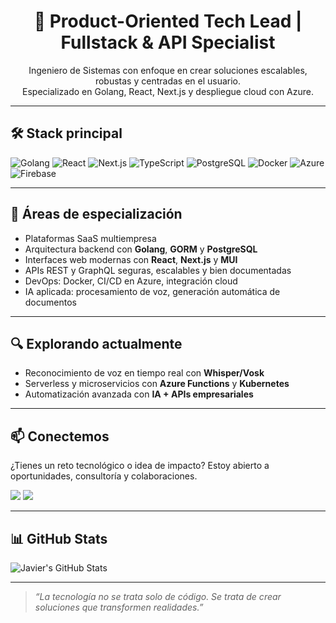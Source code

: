 <h1 align="center">🚀 Product-Oriented Tech Lead | Fullstack & API Specialist</h1>

<p align="center">
  Ingeniero de Sistemas con enfoque en crear soluciones escalables, robustas y centradas en el usuario.<br />
  Especializado en Golang, React, Next.js y despliegue cloud con Azure.
</p>

---

## 🛠️ Stack principal

![Golang](https://img.shields.io/badge/Golang-00ADD8?style=for-the-badge&logo=go&logoColor=white)
![React](https://img.shields.io/badge/React-20232A?style=for-the-badge&logo=react&logoColor=61DAFB)
![Next.js](https://img.shields.io/badge/Next.js-000000?style=for-the-badge&logo=nextdotjs&logoColor=white)
![TypeScript](https://img.shields.io/badge/TypeScript-3178C6?style=for-the-badge&logo=typescript&logoColor=white)
![PostgreSQL](https://img.shields.io/badge/PostgreSQL-336791?style=for-the-badge&logo=postgresql&logoColor=white)
![Docker](https://img.shields.io/badge/Docker-2496ED?style=for-the-badge&logo=docker&logoColor=white)
![Azure](https://img.shields.io/badge/Azure-0078D4?style=for-the-badge&logo=microsoftazure&logoColor=white)
![Firebase](https://img.shields.io/badge/Firebase-FFCA28?style=for-the-badge&logo=firebase&logoColor=black)

---

## 💼 Áreas de especialización

- Plataformas SaaS multiempresa
- Arquitectura backend con **Golang**, **GORM** y **PostgreSQL**
- Interfaces web modernas con **React**, **Next.js** y **MUI**
- APIs REST y GraphQL seguras, escalables y bien documentadas
- DevOps: Docker, CI/CD en Azure, integración cloud
- IA aplicada: procesamiento de voz, generación automática de documentos

---

## 🔍 Explorando actualmente

- Reconocimiento de voz en tiempo real con **Whisper/Vosk**
- Serverless y microservicios con **Azure Functions** y **Kubernetes**
- Automatización avanzada con **IA + APIs empresariales**

---

## 📫 Conectemos

¿Tienes un reto tecnológico o idea de impacto? Estoy abierto a oportunidades, consultoría y colaboraciones.

<a href="mailto:javier.tuemail@gmail.com?subject=Conectemos%20para%20crear%20impacto"><img src="https://img.shields.io/badge/Email-D14836?style=for-the-badge&logo=gmail&logoColor=white"/></a>
<a href="https://www.linkedin.com/in/tuusuario"><img src="https://img.shields.io/badge/LinkedIn-0077B5?style=for-the-badge&logo=linkedin&logoColor=white"/></a>

---

## 📊 GitHub Stats

![Javier's GitHub Stats](https://github-readme-stats.vercel.app/api?username=Ansemo&show_icons=true&theme=tokyonight)

---

> *“La tecnología no se trata solo de código. Se trata de crear soluciones que transformen realidades.”*
